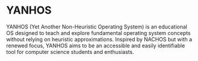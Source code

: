 # YANHOS
YANHOS (Yet Another Non-Heuristic Operating System) is an educational OS designed to teach and explore fundamental operating system concepts without relying on heuristic approximations. Inspired by NACHOS but with a renewed focus, YANHOS aims to be an accessible and easily identifiable tool for computer science students and enthusiasts.
